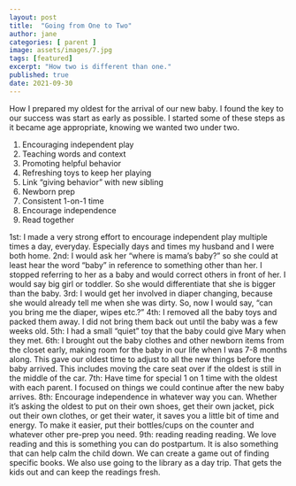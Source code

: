 ```yaml
---
layout: post
title:  "Going from One to Two"
author: jane
categories: [ parent ]
image: assets/images/7.jpg
tags: [featured]
excerpt: "How two is different than one."
published: true
date: 2021-09-30
---
```

How I prepared my oldest for the arrival of our new baby. I found the key to our success was start as early as possible. I started some of these steps as it became age appropriate, knowing we wanted two under two. 

1) Encouraging independent play
2) Teaching words and context
3) Promoting helpful behavior
4) Refreshing toys to keep her playing
5) Link “giving behavior” with new sibling
6) Newborn prep
7) Consistent 1-on-1 time
8) Encourage independence
9) Read together

1st: I made a very strong effort to encourage independent play multiple times a day, everyday. Especially days and times my husband and I were both home. 
2nd: I would ask her “where is mama’s baby?” so she could at least hear the word “baby” in reference to something other than her. 
I stopped referring to her as a baby and would correct others in front of her. I would say big girl or toddler. So she would differentiate that she is bigger than the baby. 
3rd: I would get her involved in diaper changing, because she would already tell me when she was dirty. So, now I would say, “can you bring me the diaper, wipes etc.?”
4th: I removed all the baby toys and packed them away. I did not bring them back out until the baby was a few weeks old. 
5th: I had a small “quiet” toy that the baby could give Mary when they met. 
6th: I brought out the baby clothes and other newborn items from the closet early, making room for the baby in our life when I was 7-8 months along. This gave our oldest time to adjust to all the new things before the baby arrived. This includes moving the care seat over if the oldest is still in the middle of the car. 
7th: Have time for special 1 on 1 time with the oldest with each parent. I focused on things we  could continue after the new baby arrives.
8th: Encourage independence in whatever way you can. Whether it’s asking the oldest to put on their own shoes, get their own jacket, pick out their own clothes, or get their water, it saves you a little bit of time and energy. To make it easier, put their bottles/cups on the counter and whatever other pre-prep you need. 
9th: reading reading reading. We love reading and this is something you can do postpartum. It is also something that can help calm the child down. We can create a game out of finding specific books. We also use going to the library as a day trip. That gets the kids out and can keep the readings fresh.
